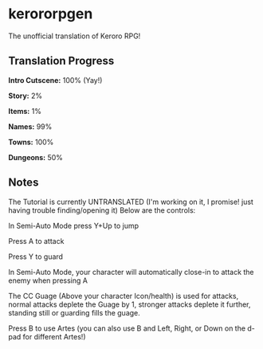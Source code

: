 # kerororpgen
The unofficial translation of Keroro RPG!


## Translation Progress
**Intro Cutscene:** 100% (Yay!)

**Story:** 2%

**Items:** 1%

**Names:** 99%

**Towns:** 100%

**Dungeons:** 50%

## Notes
The Tutorial is currently UNTRANSLATED (I'm working on it, I promise! just having trouble finding/opening it) Below are the controls:

In Semi-Auto Mode press Y+Up to jump

Press A to attack

Press Y to guard

In Semi-Auto Mode, your character will automatically close-in to attack the enemy when pressing A

The CC Guage (Above your character Icon/health) is used for attacks, normal attacks deplete the Guage by 1, stronger attacks deplete it further, standing still or guarding fills the guage.

Press B to use Artes (you can also use B and Left, Right, or Down on the d-pad for different Artes!)


